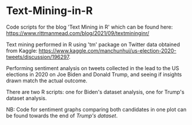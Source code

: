 # Text-Mining-in-R
Code scripts for the blog 'Text Mining in R' which can be found here: https://www.rittmanmead.com/blog/2021/09/textmininginr/ 

Text mining performed in R using 'tm' package on Twitter data obtained from Kaggle: https://www.kaggle.com/manchunhui/us-election-2020-tweets/discussion/196297.

Performing sentiment analysis on tweets collected in the lead to the US elections in 2020 on Joe Biden and Donald Trump, and seeing if insights drawn match the actual outcome.

There are two R scripts: one for Biden's dataset analysis, one for Trump's dataset analysis.

NB: Code for sentiment graphs comparing both candidates in one plot can be found towards the end of *Trump's dataset*. 
